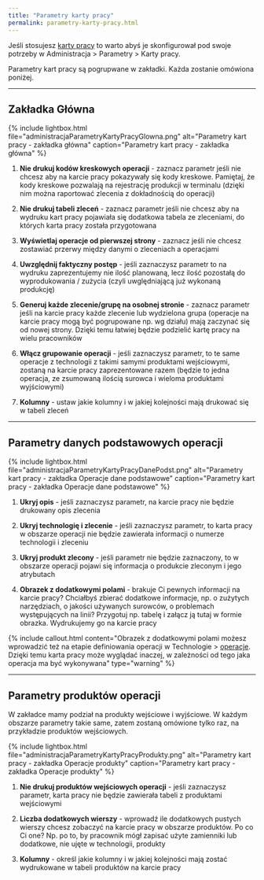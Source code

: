 ```yaml
---
title: "Parametry karty pracy"
permalink: parametry-karty-pracy.html 
---
```


Jeśli stosujesz [karty pracy](/karty-pracy) to warto abyś je skonfigurował pod swoje potrzeby w Administracja > Parametry > Karty pracy.

Parametry kart pracy są pogrupwane w zakładki. Każda zostanie omówiona poniżej.

---

## Zakładka Główna


{% include lightbox.html file="administracjaParametryKartyPracyGlowna.png" alt="Parametry kart pracy - zakładka główna" caption="Parametry kart pracy - zakładka główna" %}

1. **Nie drukuj kodów kreskowych operacji** - zaznacz parametr jeśli nie chcesz aby na karcie pracy pokazywały się kody kreskowe. Pamiętaj, że kody kreskowe pozwalają na rejestrację produkcji w terminalu (dzięki nim można raportować zlecenia z dokładnością do operacji)

2. **Nie drukuj tabeli zleceń** - zaznacz parametr jeśli nie chcesz aby na wydruku kart pracy pojawiała się dodatkowa tabela ze zleceniami, do których karta pracy została przygotowana

3. **Wyświetlaj operacje od pierwszej strony** - zaznacz jeśli nie chcesz zostawiać przerwy między danymi o zleceniach a operacjami

4. **Uwzględnij faktyczny postęp** - jeśli zaznaczysz parametr to na wydruku zaprezentujemy nie ilość planowaną, lecz ilość pozostałą do wyprodukowania / zużycia (czyli uwględniającą już wykonaną produkcję)

5. **Generuj każde zlecenie/grupę na osobnej stronie** - zaznacz parametr jeśli na karcie pracy każde zlecenie lub wydzielona grupa (operacje na karcie pracy mogą być pogrupowane np. wg działu) mają zaczynać się od nowej strony. Dzięki temu łatwiej będzie podzielić kartę pracy na wielu pracowników

6. **Włącz grupowanie operacji** - jeśli zaznaczysz parametr, to te same operacje z technologii z takimi samymi produktami wejściowymi, zostaną na karcie pracy zaprezentowane razem (będzie to jedna operacja, ze zsumowaną ilością surowca i wieloma produktami wyjściowymi)

7. **Kolumny** - ustaw jakie kolumny i w jakiej kolejności mają drukować się w tabeli zleceń

---

## Parametry danych podstawowych operacji


{% include lightbox.html file="administracjaParametryKartyPracyDanePodst.png" alt="Parametry kart pracy - zakładka Operacje dane podstawowe" caption="Parametry kart pracy - zakładka Operacje dane podstawowe" %}

1. **Ukryj opis** - jeśli zaznaczysz parametr, na karcie pracy nie będzie drukowany opis zlecenia

2. **Ukryj technologię i zlecenie** - jeśli zaznaczysz parametr, to karta pracy w obszarze operacji nie będzie zawierała informacji o numerze technologii i zleceniu

3. **Ukryj produkt zlecony** - jeśli parametr nie będzie zaznaczony, to w obszarze operacji pojawi się informacja o produkcie zleconym i jego atrybutach

4. **Obrazek z dodatkowymi polami** - brakuje Ci pewnych informacji na karcie pracy? Chciałbyś zbierać dodatkowe informacje, np. o zużytych narzędziach, o jakości używanych surowców, o problemach występujących na linii? Przygotuj np. tabelę i załącz ją tutaj w formie obrazka. Wydrukujemy go na karcie pracy

{% include callout.html content="Obrazek z dodatkowymi polami możesz wprowadzić też na etapie definiowania operacji w Technologie > [operacje](/operacje). Dzięki temu karta pracy może wyglądać inaczej, w zależności od tego jaka operacja ma być wykonywana" type="warning" %} 

---

## Parametry produktów operacji

W zakładce mamy podział na produkty wejściowe i wyjściowe. W każdym obszarze parametry takie same, zatem zostaną omówione tylko raz, na przykładzie produktów wejściowych.

{% include lightbox.html file="administracjaParametryKartyPracyProdukty.png" alt="Parametry kart pracy - zakładka Operacje produkty" caption="Parametry kart pracy - zakładka Operacje produkty" %}

1. **Nie drukuj produktów wejściowych operacji** - jeśli zaznaczysz parametr, karta pracy nie będzie zawierała tabeli z produktami wejściowymi

2. **Liczba dodatkowych wierszy** - wprowadź ile dodatkowych pustych wierszy chcesz zobaczyć na karcie pracy w obszarze produktów. Po co Ci one? Np. po to, by pracownik mógł zapisać użyte zamienniki lub dodatkowe, nie ujęte w technologii, produkty

3. **Kolumny** - określ jakie kolumny i w jakiej kolejności mają zostać wydrukowane w tabeli produktów na karcie pracy